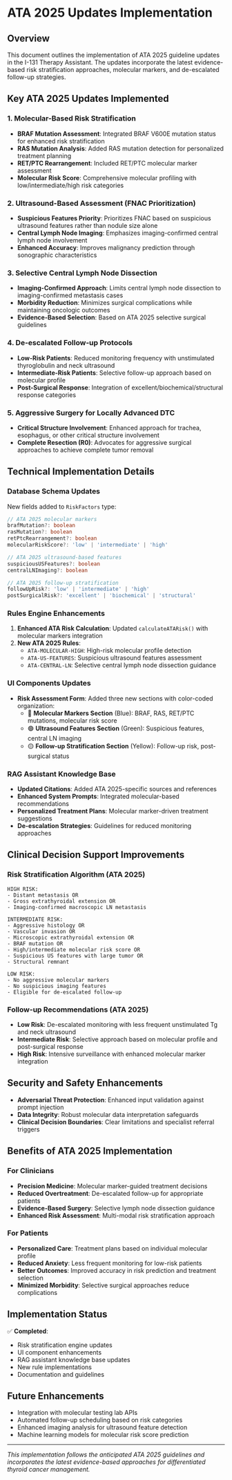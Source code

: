 # ATA 2025 Updates Implementation

## Overview
This document outlines the implementation of ATA 2025 guideline updates in the I-131 Therapy Assistant. The updates incorporate the latest evidence-based risk stratification approaches, molecular markers, and de-escalated follow-up strategies.

## Key ATA 2025 Updates Implemented

### 1. Molecular-Based Risk Stratification
- **BRAF Mutation Assessment**: Integrated BRAF V600E mutation status for enhanced risk stratification
- **RAS Mutation Analysis**: Added RAS mutation detection for personalized treatment planning
- **RET/PTC Rearrangement**: Included RET/PTC molecular marker assessment
- **Molecular Risk Score**: Comprehensive molecular profiling with low/intermediate/high risk categories

### 2. Ultrasound-Based Assessment (FNAC Prioritization)
- **Suspicious Features Priority**: Prioritizes FNAC based on suspicious ultrasound features rather than nodule size alone
- **Central Lymph Node Imaging**: Emphasizes imaging-confirmed central lymph node involvement
- **Enhanced Accuracy**: Improves malignancy prediction through sonographic characteristics

### 3. Selective Central Lymph Node Dissection
- **Imaging-Confirmed Approach**: Limits central lymph node dissection to imaging-confirmed metastasis cases
- **Morbidity Reduction**: Minimizes surgical complications while maintaining oncologic outcomes
- **Evidence-Based Selection**: Based on ATA 2025 selective surgical guidelines

### 4. De-escalated Follow-up Protocols
- **Low-Risk Patients**: Reduced monitoring frequency with unstimulated thyroglobulin and neck ultrasound
- **Intermediate-Risk Patients**: Selective follow-up approach based on molecular profile
- **Post-Surgical Response**: Integration of excellent/biochemical/structural response categories

### 5. Aggressive Surgery for Locally Advanced DTC
- **Critical Structure Involvement**: Enhanced approach for trachea, esophagus, or other critical structure involvement
- **Complete Resection (R0)**: Advocates for aggressive surgical approaches to achieve complete tumor removal

## Technical Implementation Details

### Database Schema Updates
New fields added to `RiskFactors` type:
```typescript
// ATA 2025 molecular markers
brafMutation?: boolean
rasMutation?: boolean
retPtcRearrangement?: boolean
molecularRiskScore?: 'low' | 'intermediate' | 'high'

// ATA 2025 ultrasound-based features  
suspiciousUSFeatures?: boolean
centralLNImaging?: boolean

// ATA 2025 follow-up stratification
followUpRisk?: 'low' | 'intermediate' | 'high'
postSurgicalRisk?: 'excellent' | 'biochemical' | 'structural'
```

### Rules Engine Enhancements
1. **Enhanced ATA Risk Calculation**: Updated `calculateATARisk()` with molecular markers integration
2. **New ATA 2025 Rules**:
   - `ATA-MOLECULAR-HIGH`: High-risk molecular profile detection
   - `ATA-US-FEATURES`: Suspicious ultrasound features assessment
   - `ATA-CENTRAL-LN`: Selective central lymph node dissection guidance

### UI Components Updates
- **Risk Assessment Form**: Added three new sections with color-coded organization:
  - 🔵 **Molecular Markers Section** (Blue): BRAF, RAS, RET/PTC mutations, molecular risk score
  - 🟢 **Ultrasound Features Section** (Green): Suspicious features, central LN imaging
  - 🟡 **Follow-up Stratification Section** (Yellow): Follow-up risk, post-surgical status

### RAG Assistant Knowledge Base
- **Updated Citations**: Added ATA 2025-specific sources and references
- **Enhanced System Prompts**: Integrated molecular-based recommendations
- **Personalized Treatment Plans**: Molecular marker-driven treatment suggestions
- **De-escalation Strategies**: Guidelines for reduced monitoring approaches

## Clinical Decision Support Improvements

### Risk Stratification Algorithm (ATA 2025)
```
HIGH RISK:
- Distant metastasis OR
- Gross extrathyroidal extension OR  
- Imaging-confirmed macroscopic LN metastasis

INTERMEDIATE RISK:
- Aggressive histology OR
- Vascular invasion OR
- Microscopic extrathyroidal extension OR
- BRAF mutation OR
- High/intermediate molecular risk score OR
- Suspicious US features with large tumor OR
- Structural remnant

LOW RISK:
- No aggressive molecular markers
- No suspicious imaging features
- Eligible for de-escalated follow-up
```

### Follow-up Recommendations (ATA 2025)
- **Low Risk**: De-escalated monitoring with less frequent unstimulated Tg and neck ultrasound
- **Intermediate Risk**: Selective approach based on molecular profile and post-surgical response
- **High Risk**: Intensive surveillance with enhanced molecular marker integration

## Security and Safety Enhancements
- **Adversarial Threat Protection**: Enhanced input validation against prompt injection
- **Data Integrity**: Robust molecular data interpretation safeguards
- **Clinical Decision Boundaries**: Clear limitations and specialist referral triggers

## Benefits of ATA 2025 Implementation

### For Clinicians
- **Precision Medicine**: Molecular marker-guided treatment decisions
- **Reduced Overtreatment**: De-escalated follow-up for appropriate patients
- **Evidence-Based Surgery**: Selective lymph node dissection guidance
- **Enhanced Risk Assessment**: Multi-modal risk stratification approach

### For Patients
- **Personalized Care**: Treatment plans based on individual molecular profile
- **Reduced Anxiety**: Less frequent monitoring for low-risk patients
- **Better Outcomes**: Improved accuracy in risk prediction and treatment selection
- **Minimized Morbidity**: Selective surgical approaches reduce complications

## Implementation Status
✅ **Completed**:
- Risk stratification engine updates
- UI component enhancements
- RAG assistant knowledge base updates
- New rule implementations
- Documentation and guidelines

## Future Enhancements
- Integration with molecular testing lab APIs
- Automated follow-up scheduling based on risk categories
- Enhanced imaging analysis for ultrasound feature detection
- Machine learning models for molecular risk score prediction

---

*This implementation follows the anticipated ATA 2025 guidelines and incorporates the latest evidence-based approaches for differentiated thyroid cancer management.*
